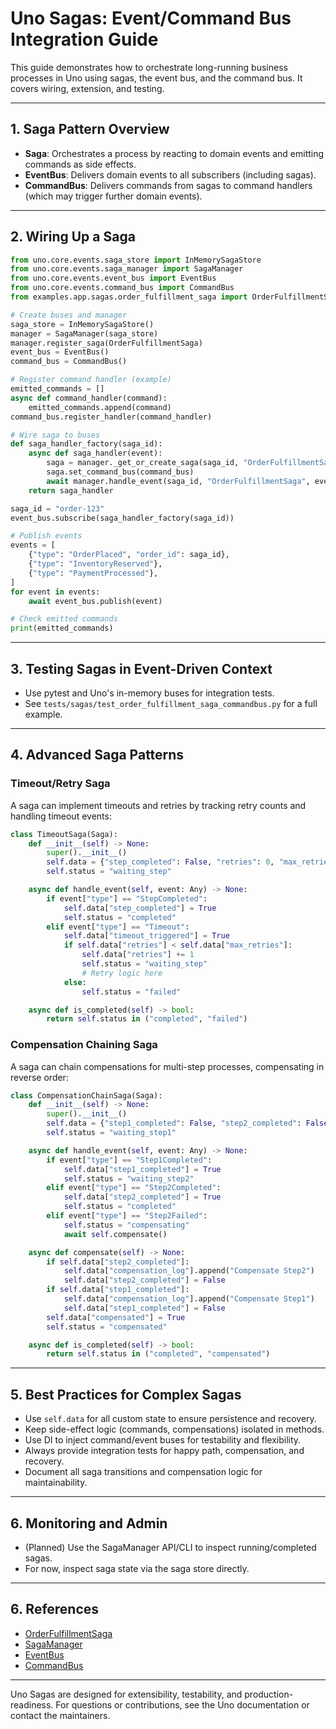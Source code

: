 # Uno Sagas: Event/Command Bus Integration Guide

This guide demonstrates how to orchestrate long-running business processes in Uno using sagas, the event bus, and the command bus. It covers wiring, extension, and testing.

---

## 1. **Saga Pattern Overview**
- **Saga**: Orchestrates a process by reacting to domain events and emitting commands as side effects.
- **EventBus**: Delivers domain events to all subscribers (including sagas).
- **CommandBus**: Delivers commands from sagas to command handlers (which may trigger further domain events).

---

## 2. **Wiring Up a Saga**

```python
from uno.core.events.saga_store import InMemorySagaStore
from uno.core.events.saga_manager import SagaManager
from uno.core.events.event_bus import EventBus
from uno.core.events.command_bus import CommandBus
from examples.app.sagas.order_fulfillment_saga import OrderFulfillmentSaga

# Create buses and manager
saga_store = InMemorySagaStore()
manager = SagaManager(saga_store)
manager.register_saga(OrderFulfillmentSaga)
event_bus = EventBus()
command_bus = CommandBus()

# Register command handler (example)
emitted_commands = []
async def command_handler(command):
    emitted_commands.append(command)
command_bus.register_handler(command_handler)

# Wire saga to buses
def saga_handler_factory(saga_id):
    async def saga_handler(event):
        saga = manager._get_or_create_saga(saga_id, "OrderFulfillmentSaga")
        saga.set_command_bus(command_bus)
        await manager.handle_event(saga_id, "OrderFulfillmentSaga", event)
    return saga_handler

saga_id = "order-123"
event_bus.subscribe(saga_handler_factory(saga_id))

# Publish events
events = [
    {"type": "OrderPlaced", "order_id": saga_id},
    {"type": "InventoryReserved"},
    {"type": "PaymentProcessed"},
]
for event in events:
    await event_bus.publish(event)

# Check emitted commands
print(emitted_commands)
```

---

## 3. **Testing Sagas in Event-Driven Context**
- Use pytest and Uno's in-memory buses for integration tests.
- See `tests/sagas/test_order_fulfillment_saga_commandbus.py` for a full example.

---

## 4. **Advanced Saga Patterns**

### Timeout/Retry Saga
A saga can implement timeouts and retries by tracking retry counts and handling timeout events:

```python
class TimeoutSaga(Saga):
    def __init__(self) -> None:
        super().__init__()
        self.data = {"step_completed": False, "retries": 0, "max_retries": 2, "timeout_triggered": False}
        self.status = "waiting_step"

    async def handle_event(self, event: Any) -> None:
        if event["type"] == "StepCompleted":
            self.data["step_completed"] = True
            self.status = "completed"
        elif event["type"] == "Timeout":
            self.data["timeout_triggered"] = True
            if self.data["retries"] < self.data["max_retries"]:
                self.data["retries"] += 1
                self.status = "waiting_step"
                # Retry logic here
            else:
                self.status = "failed"

    async def is_completed(self) -> bool:
        return self.status in ("completed", "failed")
```

### Compensation Chaining Saga
A saga can chain compensations for multi-step processes, compensating in reverse order:

```python
class CompensationChainSaga(Saga):
    def __init__(self) -> None:
        super().__init__()
        self.data = {"step1_completed": False, "step2_completed": False, "compensated": False, "compensation_log": []}
        self.status = "waiting_step1"

    async def handle_event(self, event: Any) -> None:
        if event["type"] == "Step1Completed":
            self.data["step1_completed"] = True
            self.status = "waiting_step2"
        elif event["type"] == "Step2Completed":
            self.data["step2_completed"] = True
            self.status = "completed"
        elif event["type"] == "Step2Failed":
            self.status = "compensating"
            await self.compensate()

    async def compensate(self) -> None:
        if self.data["step2_completed"]:
            self.data["compensation_log"].append("Compensate Step2")
            self.data["step2_completed"] = False
        if self.data["step1_completed"]:
            self.data["compensation_log"].append("Compensate Step1")
            self.data["step1_completed"] = False
        self.data["compensated"] = True
        self.status = "compensated"

    async def is_completed(self) -> bool:
        return self.status in ("completed", "compensated")
```

---

## 5. **Best Practices for Complex Sagas**
- Use `self.data` for all custom state to ensure persistence and recovery.
- Keep side-effect logic (commands, compensations) isolated in methods.
- Use DI to inject command/event buses for testability and flexibility.
- Always provide integration tests for happy path, compensation, and recovery.
- Document all saga transitions and compensation logic for maintainability.

---

## 6. **Monitoring and Admin**
- (Planned) Use the SagaManager API/CLI to inspect running/completed sagas.
- For now, inspect saga state via the saga store directly.

---

## 6. **References**
- [OrderFulfillmentSaga](examples/app/sagas/order_fulfillment_saga.py)
- [SagaManager](src/uno/core/events/saga_manager.py)
- [EventBus](src/uno/core/events/event_bus.py)
- [CommandBus](src/uno/core/events/command_bus.py)

---

Uno Sagas are designed for extensibility, testability, and production-readiness. For questions or contributions, see the Uno documentation or contact the maintainers.
